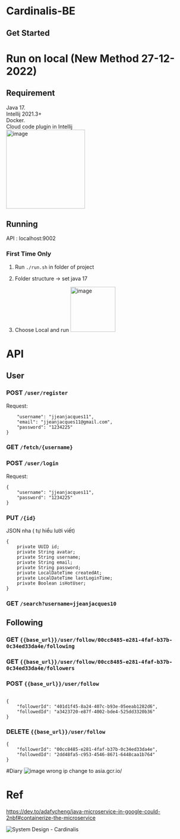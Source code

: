 # Cardinalis-BE
## Get Started



# Run on local (New Method 27-12-2022)      
## Requirement
Java 17.   
Intellij 2021.3+    
Docker.    
Cloud code plugin in Intellij     
<img width="212" alt="image" src="https://user-images.githubusercontent.com/67695658/209797868-73e07298-38f2-4ff8-abb2-b6b3587b2dc1.png">

## Running

API : localhost:9002

### First Time Only
1. Run ```./run.sh``` in folder of project

2. Folder structure -> set java 17  

3. Choose Local and run  <img width="121" alt="image" src="https://user-images.githubusercontent.com/67695658/209936790-29aa12c0-bde1-4b1a-82ef-03c04efe12d3.png">



# API
## User

### POST ```/user/register```
Request:
```{
    "username": "jjeanjacques11",
    "email": "jjeanjacques11@gmail.com",
    "password": "1234225"
}
```

### GET ```/fetch/{username}```

### POST ```/user/login```
Request:
```
{
    "username": "jjeanjacques11",
    "password": "1234225"
}
```

### PUT ```/{id}```
JSON nha ( tự hiểu lười viết) 
```
{
    private UUID id;
    private String avatar;
    private String username;
    private String email;
    private String password;
    private LocalDateTime createdAt;
    private LocalDateTime lastLoginTime;
    private Boolean isHotUser;
}
```
### GET ```/search?username=jjeanjacques10``` 

## Following

### GET ```{{base_url}}/user/follow/00cc8485-e281-4faf-b37b-0c34ed33da4e/following```

### GET ```{{base_url}}/user/follow/00cc8485-e281-4faf-b37b-0c34ed33da4e/followers```

### POST ```{{base_url}}/user/follow```
```

{
    "followerId": "401d1f45-8a24-407c-b93e-05eeab1282d6",
    "followedId": "a3423720-e87f-4002-bde4-525dd3320b36"
}

```

### DELETE ```{{base_url}}/user/follow```
```
{
    "followerId": "00cc8485-e281-4faf-b37b-0c34ed33da4e",
    "followedId": "2dd48fa5-c953-4546-8671-6448caa1b764"
}
```

#Diary
![image](https://user-images.githubusercontent.com/67695658/207519786-3c1d9086-4bd7-45e2-9992-fe383979e736.png)
wrong ip change to asia.gcr.io/

# Ref
https://dev.to/adafycheng/java-microservice-in-google-could-2nbf#containerize-the-microservice

![System Design - Cardinalis](https://user-images.githubusercontent.com/67695658/204201001-31fae380-3132-4845-9307-07b08d4147d5.png)

